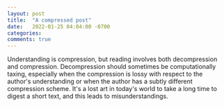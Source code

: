 ```yaml
---
layout: post
title:  "A compressed post"
date:   2022-01-25 04:04:00 -0700
categories:
comments: true
---
```


Understanding is compression, but reading involves both decompression and compression.
Decompression should sometimes be computationally taxing, especially when the compression is lossy with respect to the author's understanding or when the author has a subtly different compression scheme.
It's a lost art in today's world to take a long time to digest a short text, and this leads to misunderstandings.
